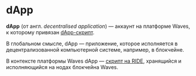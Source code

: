 # dApp

**dApp** (от англ. _decentralised application_) — аккаунт на платформе Waves, к которому привязан [dApp-скрипт](/blockchain/dapp-script.md).

В глобальном смысле, dApp — приложение, которое исполняется в децентрализованной компьютерной системе, например, в блокчейне.

В контексте платформы Waves dApp — [скрипт на RIDE](/ride/ride-script.md), хранящийся и исполняющийся на нодах блокчейна Waves.